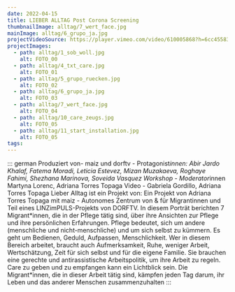 ```yaml
---
date: 2022-04-15
title: LIEBER ALLTAG Post Corona Screening
thumbnailImage: alltag/7_wert_face.jpg
mainImage: alltag/6_grupo_ja.jpg
projectVideoSource: https://player.vimeo.com/video/610005868?h=6cc45583f8
projectImages:
  - path: alltag/1_sob_woll.jpg
    alt: FOTO_00
  - path: alltag/4_txt_care.jpg
    alt: FOTO_01
  - path: alltag/5_grupo_ruecken.jpg
    alt: FOTO_02
  - path: alltag/6_grupo_ja.jpg
    alt: FOTO_03
  - path: alltag/7_wert_face.jpg
    alt: FOTO_04
  - path: alltag/10_care_zeugs.jpg
    alt: FOTO_05
  - path: alltag/11_start_installation.jpg
    alt: FOTO_05
tags:
---
```


::: german
Produziert von- maiz und dorftv - Protagonist*innen: Abir Jardo Khalaf, Fatema Moradi, Leticia Estevez, Mizan Muzakaeva, Roghaye Fahimi, Shezhana Marinova, Soveida Vasquez
Workshop - Moderator*innen Martyna Lorenc, Adriana Torres Topaga
Video - Gabriela Gordillo, Adriana Torres Topaga
Lieber Alltag ist ein Projekt von: Ein Projekt von Adriana Torres Topaga mit maiz - Autonomes Zentrum von & für Migrantinnen und Teil eines LINZimPULS-Projekts von DORFTV.
In diesem Porträt berichten 7 Migrant\*innen, die in der Pflege tätig sind, über ihre Ansichten zur Pflege und ihre persönlichen Erfahrungen. Pflege bedeutet, sich um andere (menschliche und nicht-menschliche) und um sich selbst zu kümmern. Es geht um Bedienen, Geduld, Aufpassen, Menschlichkeit. Wer in diesem Bereich arbeitet, braucht auch Aufmerksamkeit, Ruhe, weniger Arbeit, Wertschätzung, Zeit für sich selbst und für die eigene Familie. Sie brauchen eine gerechte und antirassistische Arbeitspolitik, um ihre Arbeit zu regeln. Care zu geben und zu empfangen kann ein Lichtblick sein. Die Migrant\*innen, die in dieser Arbeit tätig sind, kämpfen jeden Tag darum, ihr Leben und das anderer Menschen zusammenzuhalten
:::
